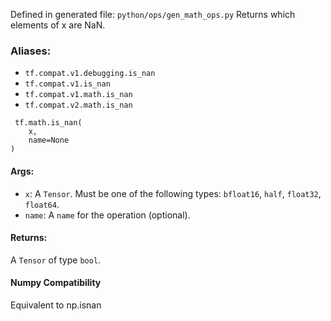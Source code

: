 Defined in generated file: `python/ops/gen_math_ops.py`
Returns which elements of x are NaN.
### Aliases:
- `tf.compat.v1.debugging.is_nan`
- `tf.compat.v1.is_nan`
- `tf.compat.v1.math.is_nan`
- `tf.compat.v2.math.is_nan`

```
 tf.math.is_nan(
    x,
    name=None
)
```
#### Args:
- `x`: A `Tensor`. Must be one of the following types: `bfloat16`, `half`, `float32`, `float64`.
- `name`: A `name` for the operation (optional).
#### Returns:
A `Tensor` of type `bool`.
#### Numpy Compatibility
Equivalent to np.isnan
